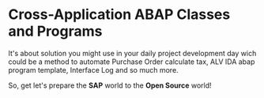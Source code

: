 <H1>Cross-Application ABAP Classes and Programs</H1>

It's about solution you might use in your daily project development day wich could be a method to automate Purchase Order calculate tax, ALV IDA abap program template, Interface Log and so much more.

So, get let's prepare the <b>SAP</b> world to the <b>Open Source</b> world!
